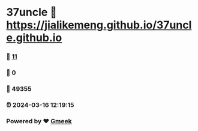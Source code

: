 # 37uncle :link: https://jialikemeng.github.io/37uncle.github.io 
### :page_facing_up: [11](https://jialikemeng.github.io/37uncle.github.io/tag.html) 
### :speech_balloon: 0 
### :hibiscus: 49355 
### :alarm_clock: 2024-03-16 12:19:15 
### Powered by :heart: [Gmeek](https://github.com/Meekdai/Gmeek)
